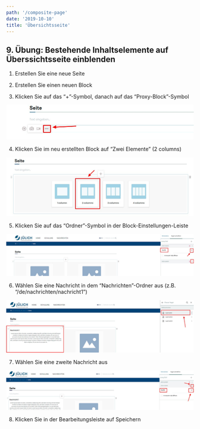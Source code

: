 ```yaml
---
path: '/composite-page'
date: '2019-10-10'
title: 'Übersichtsseite'
---
```


## 9. Übung: Bestehende Inhaltselemente auf Überssichtsseite einblenden

1. Erstellen Sie eine neue Seite

2. Erstellen Sie einen neuen Block

3. Klicken Sie auf das “+”-Symbol, danach auf das “Proxy-Block”-Symbol

![proxyblock](proxyblock.png)

4. Klicken Sie im neu erstellten Block auf “Zwei Elemente” (2 columns)

![columns](columns.png)

5. Klicken Sie auf das “Ordner”-Symbol in der Block-Einstellungen-Leiste

![source](source.png)

6. Wählen Sie eine Nachricht in dem “Nachrichten”-Ordner aus (z.B. “/de/nachrichten/nachricht1”)

![columnOne](columnOne.png)

7. Wählen Sie eine zweite Nachricht aus

![columnTwo](columnTwo.png)

8. Klicken Sie in der Bearbeitungsleiste auf Speichern
